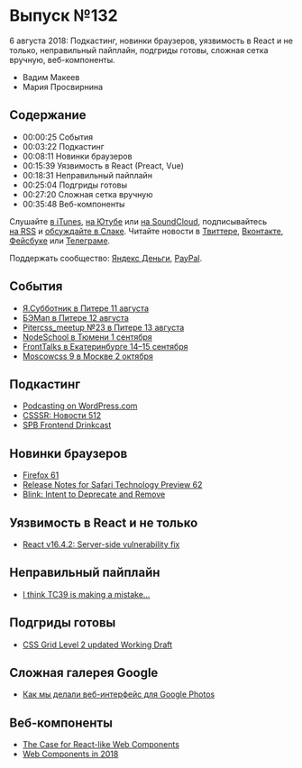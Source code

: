 # Выпуск №132

6 августа 2018: Подкастинг, новинки браузеров, уязвимость в React и не только, неправильный пайплайн, подгриды готовы, сложная сетка вручную, веб-компоненты.

- Вадим Макеев
- Мария Просвирнина

## Содержание

- 00:00:25 События
- 00:03:22 Подкастинг
- 00:08:11 Новинки браузеров
- 00:15:39 Уязвимость в React (Preact, Vue)
- 00:18:31 Неправильный пайплайн
- 00:25:04 Подгриды готовы
- 00:27:20 Сложная сетка вручную
- 00:35:48 Веб-компоненты

Слушайте [в iTunes](https://itunes.apple.com/podcast/id1080500016), [на Ютубе](https://www.youtube.com/playlist?list=PLMBnwIwFEFHcwuevhsNXkFTcadeX5R1Go) или [на SoundCloud](https://soundcloud.com/web-standards), подписывайтесь [на RSS](https://web-standards.ru/podcast/feed/) и [обсуждайте в Слаке](http://slack.web-standards.ru/). Читайте новости в [Твиттере](https://twitter.com/webstandards_ru), [Вконтакте](https://vk.com/webstandards_ru), [Фейсбуке](https://www.facebook.com/webstandardsru) или [Телеграме](https://t.me/webstandards_ru).

Поддержать сообщество: [Яндекс Деньги](https://money.yandex.ru/to/41001119329753), [PayPal](https://www.paypal.me/pepelsbey).

## События

- [Я.Субботник в Питере 11 августа](https://events.yandex.ru/events/yasubbotnik/11-aug-2018/)
- [БЭМап в Питере 12 августа](https://events.yandex.ru/events/bemup/12-aug-2018/)
- [Pitercss_meetup №23 в Питере 13 августа](https://medium.com/p/a69ff41683a4)
- [NodeSchool в Тюмени 1 сентября](https://vk.com/nodeschooltmn)
- [FrontTalks в Екатеринбурге 14–15 сентября](https://events.yandex.ru/events/fronttalks/2018/)
- [Moscowcss 9 в Москве 2 октября](https://moscowcss.timepad.ru/)

## Подкастинг

- [Podcasting on WordPress.com](https://en.blog.wordpress.com/2018/07/26/podcasting-on-wordpress-com/)
- [CSSSR: Новости 512](https://itunes.apple.com/ru/podcast/id1370045815)
- [SPB Frontend Drinkcast](https://spb-frontend.ru/podcast)

## Новинки браузеров

- [Firefox 61](http://tanalin.com/blog/2018/08/firefox-61/)
- [Release Notes for Safari Technology Preview 62](https://webkit.org/blog/8384/release-notes-for-safari-technology-preview-62/)
- [Blink: Intent to Deprecate and Remove](https://groups.google.com/a/chromium.org/d/msg/blink-dev/h-JwMiPUnuU/sl79aLoLBQAJ)

## Уязвимость в React и не только

- [React v16.4.2: Server-side vulnerability fix](https://reactjs.org/blog/2018/08/01/react-v-16-4-2.html)

## Неправильный пайплайн

- [I think TC39 is making a mistake…](https://twitter.com/jaffathecake/status/1024289220544876544)

## Подгриды готовы

- [CSS Grid Level 2 updated Working Draft](https://www.w3.org/blog/CSS/2018/08/04/subgrid-spec-completed/)

## Сложная галерея Google

- [Как мы делали веб-интерфейс для Google Photos](http://css-live.ru/articles/kak-my-delali-veb-interfejs-dlya-google-photos-zaglyadyvaem-pod-kapot.html)

## Веб-компоненты

- [The Case for React-like Web Components](https://medium.com/p/63887335fe41)
- [Web Components in 2018](https://www.sitepen.com/blog/2018/07/06/web-components-in-2018/)
